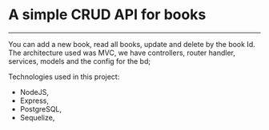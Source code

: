 # A simple CRUD API for books
---
You can add a new book, read all books, update and delete by the book Id.
The architecture used was MVC, we have controllers, router handler, services, models and
the config for the bd;

Technologies used in this project: 

- NodeJS, 
- Express, 
- PostgreSQL, 
- Sequelize, 
